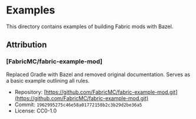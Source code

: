 # Examples

This directory contains examples of building Fabric mods with Bazel.

## Attribution

### [FabricMC/fabric-example-mod]

Replaced Gradle with Bazel and removed original documentation. Serves as a basic
example outlining all rules.

- Repository: [https://github.com/FabricMC/fabric-example-mod.git](https://github.com/FabricMC/fabric-example-mod.git)
- Commit: `1962995275c46e58a01772158b2c3b29d2be36a5`
- License: CC0-1.0
